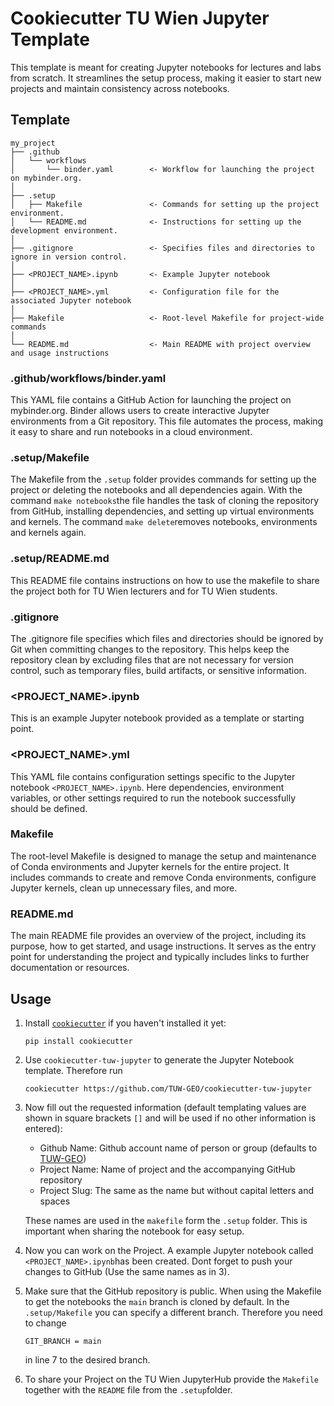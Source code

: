 # Cookiecutter TU Wien Jupyter Template

This template is meant for creating Jupyter notebooks for lectures and labs from scratch. It streamlines the setup process, making it easier to start new projects and maintain consistency across notebooks.

## Template

```
my_project
├── .github
│   └── workflows
│       └── binder.yaml        <- Workflow for launching the project on mybinder.org.
│
├── .setup
│   ├── Makefile               <- Commands for setting up the project environment.
│   └── README.md              <- Instructions for setting up the development environment.
│
├── .gitignore                 <- Specifies files and directories to ignore in version control.
│
├── <PROJECT_NAME>.ipynb       <- Example Jupyter notebook
│
├── <PROJECT_NAME>.yml         <- Configuration file for the associated Jupyter notebook
│
├── Makefile                   <- Root-level Makefile for project-wide commands
│
└── README.md                  <- Main README with project overview and usage instructions
```

### .github/workflows/binder.yaml

This YAML file contains a GitHub Action for launching the project on mybinder.org. Binder allows users to create interactive Jupyter environments from a Git repository. This file automates the process, making it easy to share and run notebooks in a cloud environment.

### .setup/Makefile

The Makefile from the `.setup` folder provides commands for setting up the project or deleting the notebooks and all dependencies again. With the command `make notebooks`the file handles the task of cloning the repository from GitHub, installing dependencies, and setting up virtual environments and kernels. The command `make delete`removes notebooks, environments and kernels again.

### .setup/README.md

This README file contains instructions on how to use the makefile to share the project both for TU Wien lecturers and for TU Wien students.

### .gitignore

The .gitignore file specifies which files and directories should be ignored by Git when committing changes to the repository. This helps keep the repository clean by excluding files that are not necessary for version control, such as temporary files, build artifacts, or sensitive information.

### <PROJECT_NAME>.ipynb

This is an example Jupyter notebook provided as a template or starting point.

### <PROJECT_NAME>.yml

This YAML file contains configuration settings specific to the Jupyter notebook `<PROJECT_NAME>.ipynb`. Here dependencies, environment variables, or other settings required to run the notebook successfully should be defined.

### Makefile

The root-level Makefile is designed to manage the setup and maintenance of Conda environments and Jupyter kernels for the entire project. It includes commands to create and remove Conda environments, configure Jupyter kernels, clean up unnecessary files, and more.

### README.md

The main README file provides an overview of the project, including its purpose, how to get started, and usage instructions. It serves as the entry point for understanding the project and typically includes links to further documentation or resources.

## Usage

1. Install [`cookiecutter`](https://cookiecutter.readthedocs.io/en/stable/index.html)
   if you haven't installed it yet:

   ```
   pip install cookiecutter
   ```

2. Use `cookiecutter-tuw-jupyter` to generate the Jupyter Notebook template. Therefore run

   ```
   cookiecutter https://github.com/TUW-GEO/cookiecutter-tuw-jupyter
   ```

3. Now fill out the requested information (default templating values are shown in square brackets `[]` and will be used if no other information is entered):

   - Github Name: Github account name of person or group (defaults to [TUW-GEO](https://github.com/TUW-GEO))
   - Project Name: Name of project and the accompanying GitHub repository
   - Project Slug: The same as the name but without capital letters and spaces

   These names are used in the `makefile` form the `.setup` folder. This is important when sharing the notebook for easy setup.

4. Now you can work on the Project. A example Jupyter notebook called `<PROJECT_NAME>.ipynb`has been created. Dont forget to push your changes to GitHub (Use the same names as in 3).

5. Make sure that the GitHub repository is public. When using the Makefile to get the notebooks the `main` branch is cloned by default. In the `.setup/Makefile` you can specify a different branch. Therefore you need to change

   ```
   GIT_BRANCH = main
   ```

   in line 7 to the desired branch.

6. To share your Project on the TU Wien JupyterHub provide the `Makefile` together with the `README` file from the `.setup`folder.
